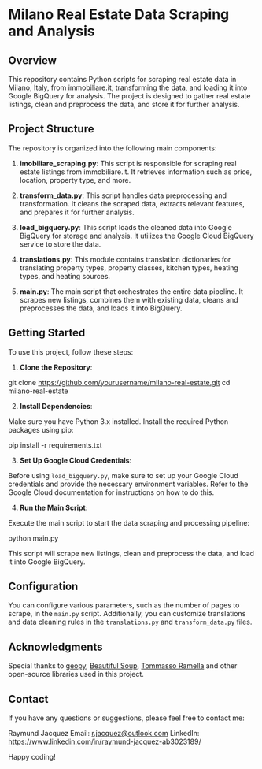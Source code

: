 # Milano Real Estate Data Scraping and Analysis

## Overview

This repository contains Python scripts for scraping real estate data in Milano, Italy, from immobiliare.it, transforming the data, and loading it into Google BigQuery for analysis. The project is designed to gather real estate listings, clean and preprocess the data, and store it for further analysis.

## Project Structure

The repository is organized into the following main components:

1. **imobiliare_scraping.py**: This script is responsible for scraping real estate listings from immobiliare.it. It retrieves information such as price, location, property type, and more.

2. **transform_data.py**: This script handles data preprocessing and transformation. It cleans the scraped data, extracts relevant features, and prepares it for further analysis.

3. **load_bigquery.py**: This script loads the cleaned data into Google BigQuery for storage and analysis. It utilizes the Google Cloud BigQuery service to store the data.

4. **translations.py**: This module contains translation dictionaries for translating property types, property classes, kitchen types, heating types, and heating sources.

5. **main.py**: The main script that orchestrates the entire data pipeline. It scrapes new listings, combines them with existing data, cleans and preprocesses the data, and loads it into BigQuery.

## Getting Started

To use this project, follow these steps:

1. **Clone the Repository**:
   

git clone https://github.com/yourusername/milano-real-estate.git
cd milano-real-estate



2. **Install Dependencies**:

Make sure you have Python 3.x installed. Install the required Python packages using pip:


pip install -r requirements.txt


3. **Set Up Google Cloud Credentials**:

Before using `load_bigquery.py`, make sure to set up your Google Cloud credentials and provide the necessary environment variables. Refer to the Google Cloud documentation for instructions on how to do this.

4. **Run the Main Script**:

Execute the main script to start the data scraping and processing pipeline:


python main.py


This script will scrape new listings, clean and preprocess the data, and load it into Google BigQuery.

## Configuration

You can configure various parameters, such as the number of pages to scrape, in the `main.py` script. Additionally, you can customize translations and data cleaning rules in the `translations.py` and `transform_data.py` files.


## Acknowledgments

Special thanks to [geopy](https://geopy.readthedocs.io/en/stable/), [Beautiful Soup](https://www.crummy.com/software/BeautifulSoup/bs4/doc/), [Tommasso Ramella](https://github.com/tommella90/milano-housing-price/) and other open-source libraries used in this project.

## Contact

If you have any questions or suggestions, please feel free to contact me:

Raymund Jacquez
Email: r.jacquez@outlook.com
LinkedIn: https://www.linkedin.com/in/raymund-jacquez-ab3023189/

Happy coding!

